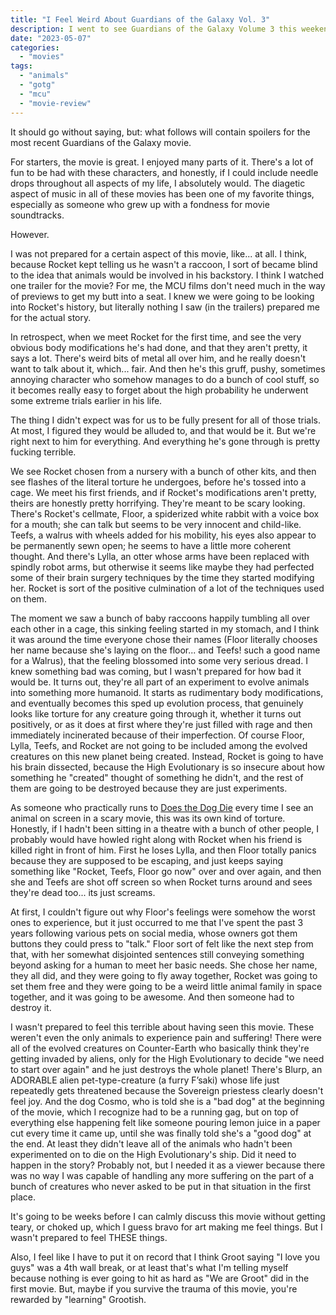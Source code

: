 ```yaml
---
title: "I Feel Weird About Guardians of the Galaxy Vol. 3"
description: I went to see Guardians of the Galaxy Volume 3 this weekend. The traumatic experience of Rocket Raccoon stuck with me much more than I anticipated.
date: "2023-05-07"
categories: 
  - "movies"
tags: 
  - "animals"
  - "gotg"
  - "mcu"
  - "movie-review"
---
```


It should go without saying, but: what follows will contain spoilers for the most recent Guardians of the Galaxy movie.

For starters, the movie is great. I enjoyed many parts of it. There's a lot of fun to be had with these characters, and honestly, if I could include needle drops throughout all aspects of my life, I absolutely would. The diagetic aspect of music in all of these movies has been one of my favorite things, especially as someone who grew up with a fondness for movie soundtracks.

However.

<!--more Thoughts on animals and cruelty in film (SPOILERS!!!!!!!!!)-->

I was not prepared for a certain aspect of this movie, like... at all. I think, because Rocket kept telling us he wasn't a raccoon, I sort of became blind to the idea that animals would be involved in his backstory. I think I watched one trailer for the movie? For me, the MCU films don't need much in the way of previews to get my butt into a seat. I knew we were going to be looking into Rocket's history, but literally nothing I saw (in the trailers) prepared me for the actual story.

In retrospect, when we meet Rocket for the first time, and see the very obvious body modifications he's had done, and that they aren't pretty, it says a lot. There's weird bits of metal all over him, and he really doesn't want to talk about it, which... fair. And then he's this gruff, pushy, sometimes annoying character who somehow manages to do a bunch of cool stuff, so it becomes really easy to forget about the high probability he underwent some extreme trials earlier in his life.

The thing I didn't expect was for us to be fully present for all of those trials. At most, I figured they would be alluded to, and that would be it. But we're right next to him for everything. And everything he's gone through is pretty fucking terrible.

We see Rocket chosen from a nursery with a bunch of other kits, and then see flashes of the literal torture he undergoes, before he's tossed into a cage. We meet his first friends, and if Rocket's modifications aren't pretty, theirs are honestly pretty horrifying. They're meant to be scary looking. There's Rocket's cellmate, Floor, a spiderized white rabbit with a voice box for a mouth; she can talk but seems to be very innocent and child-like. Teefs, a walrus with wheels added for his mobility, his eyes also appear to be permanently sewn open; he seems to have a little more coherent thought. And there's Lylla, an otter whose arms have been replaced with spindly robot arms, but otherwise it seems like maybe they had perfected some of their brain surgery techniques by the time they started modifying her. Rocket is sort of the positive culmination of a lot of the techniques used on them.

The moment we saw a bunch of baby raccoons happily tumbling all over each other in a cage, this sinking feeling started in my stomach, and I think it was around the time everyone chose their names (Floor literally chooses her name because she's laying on the floor... and Teefs! such a good name for a Walrus), that the feeling blossomed into some very serious dread. I knew something bad was coming, but I wasn't prepared for how bad it would be. It turns out, they're all part of an experiment to evolve animals into something more humanoid. It starts as rudimentary body modifications, and eventually becomes this sped up evolution process, that genuinely looks like torture for any creature going through it, whether it turns out positively, or as it does at first where they're just filled with rage and then immediately incinerated because of their imperfection. Of course Floor, Lylla, Teefs, and Rocket are not going to be included among the evolved creatures on this new planet being created. Instead, Rocket is going to have his brain dissected, because the High Evolutionary is so insecure about how something he "created" thought of something he didn't, and the rest of them are going to be destroyed because they are just experiments.

As someone who practically runs to [Does the Dog Die](https://www.doesthedogdie.com/) every time I see an animal on screen in a scary movie, this was its own kind of torture. Honestly, if I hadn't been sitting in a theatre with a bunch of other people, I probably would have howled right along with Rocket when his friend is killed right in front of him. First he loses Lylla, and then Floor totally panics because they are supposed to be escaping, and just keeps saying something like "Rocket, Teefs, Floor go now" over and over again, and then she and Teefs are shot off screen so when Rocket turns around and sees they're dead too... its just screams.

At first, I couldn't figure out why Floor's feelings were somehow the worst ones to experience, but it just occurred to me that I've spent the past 3 years following various pets on social media, whose owners got them buttons they could press to "talk." Floor sort of felt like the next step from that, with her somewhat disjointed sentences still conveying something beyond asking for a human to meet her basic needs. She chose her name, they all did, and they were going to fly away together, Rocket was going to set them free and they were going to be a weird little animal family in space together, and it was going to be awesome. And then someone had to destroy it.

I wasn't prepared to feel this terrible about having seen this movie. These weren't even the only animals to experience pain and suffering! There were all of the evolved creatures on Counter-Earth who basically think they're getting invaded by aliens, only for the High Evolutionary to decide "we need to start over again" and he just destroys the whole planet! There's Blurp, an ADORABLE alien pet-type-creature (a furry F’saki) whose life just repeatedly gets threatened because the Sovereign priestess clearly doesn't feel joy. And the dog Cosmo, who is told she is a "bad dog" at the beginning of the movie, which I recognize had to be a running gag, but on top of everything else happening felt like someone pouring lemon juice in a paper cut every time it came up, until she was finally told she's a "good dog" at the end. At least they didn't leave all of the animals who hadn't been experimented on to die on the High Evolutionary's ship. Did it need to happen in the story? Probably not, but I needed it as a viewer because there was no way I was capable of handling any more suffering on the part of a bunch of creatures who never asked to be put in that situation in the first place.

It's going to be weeks before I can calmly discuss this movie without getting teary, or choked up, which I guess bravo for art making me feel things. But I wasn't prepared to feel THESE things.

Also, I feel like I have to put it on record that I think Groot saying "I love you guys" was a 4th wall break, or at least that's what I'm telling myself because nothing is ever going to hit as hard as "We are Groot" did in the first movie. But, maybe if you survive the trauma of this movie, you're rewarded by "learning" Grootish.
